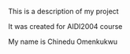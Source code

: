 This is a description of my project

It was created for AIDI2004 course

My name is Chinedu Omenkukwu

